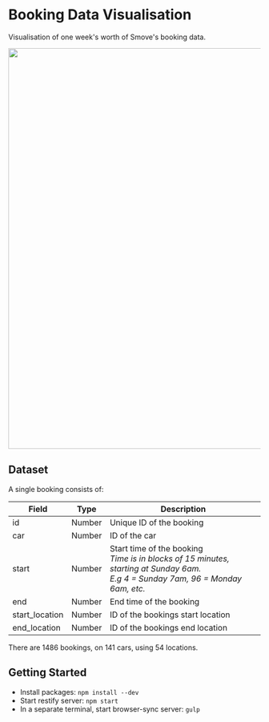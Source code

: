 # Booking Data Visualisation

Visualisation of one week's worth of Smove's booking data.

<img src="https://s24.postimg.org/mjkdv4sad/smove.png" width="800">

## Dataset

A single booking consists of:

| Field        | Type         | Description  |
| ------------- |-------------| -----|
| id      | Number | Unique ID of the booking |
| car      | Number | ID of the car |
| start      | Number | Start time of the booking<br />*Time is in blocks of 15 minutes, starting at Sunday 6am. <br />E.g 4 = Sunday 7am, 96 = Monday 6am, etc.* |
| end      | Number | End time of the booking |
| start_location      | Number | ID of the bookings start location |
| end_location      | Number | ID of the bookings end location |

There are 1486 bookings, on 141 cars, using 54 locations.

## Getting Started
- Install packages: `npm install --dev`
- Start restify server: `npm start`
- In a separate terminal, start browser-sync server: `gulp`
